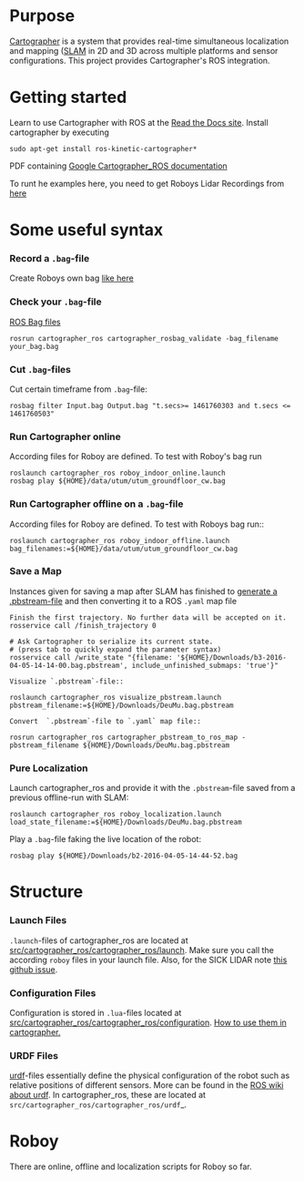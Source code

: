 # Purpose

[Cartographer](https://github.com/googlecartographer/cartographer) is a system that provides real-time simultaneous localization
and mapping ([SLAM](https://en.wikipedia.org/wiki/Simultaneous_localization_and_mapping) in 2D and 3D across multiple platforms and sensor
configurations. This project provides Cartographer's ROS integration.

# Getting started
Learn to use Cartographer with ROS at the [Read the Docs site](https://google-cartographer-ros.readthedocs.io). Install cartographer by executing
```
sudo apt-get install ros-kinetic-cartographer*
```
PDF containing [Google Cartographer_ROS documentation](https://media.readthedocs.org/pdf/google-cartographer-ros/latest/google-cartographer-ros.pdf)

To runt he examples here, you need to get Roboys Lidar Recordings from [here](https://drive.google.com/drive/folders/1ZM3ox1b3obriWD1hJtNl5FpDvfjspb3m)

# Some useful syntax

### Record a  `.bag`-file

Create Roboys own bag [like here](https://google-cartographer-ros.readthedocs.io/en/latest/your_bag.html)

### Check your `.bag`-file

[ROS Bag files](http://wiki.ros.org/Bags)
```
rosrun cartographer_ros cartographer_rosbag_validate -bag_filename your_bag.bag
```

### Cut `.bag`-files

Cut certain timeframe from `.bag`-file: 

```
rosbag filter Input.bag Output.bag "t.secs>= 1461760303 and t.secs <= 1461760503"
````

### Run Cartographer online
According files for Roboy are defined. To test with Roboy's bag run
```
roslaunch cartographer_ros roboy_indoor_online.launch 
rosbag play ${HOME}/data/utum/utum_groundfloor_cw.bag
```

### Run Cartographer offline on a  `.bag`-file

According files for Roboy are defined. To test with Roboys bag run::

```
roslaunch cartographer_ros roboy_indoor_offline.launch bag_filenames:=${HOME}/data/utum/utum_groundfloor_cw.bag
```

### Save a Map 

Instances given for saving a map after SLAM has finished to [generate a .pbstream-file](https://github.com/googlecartographer/cartographer_ros/blob/master/docs/source/assets_writer.rst) and then converting it to a ROS `.yaml` map file  

```
Finish the first trajectory. No further data will be accepted on it.
rosservice call /finish_trajectory 0

# Ask Cartographer to serialize its current state.
# (press tab to quickly expand the parameter syntax)
rosservice call /write_state "{filename: '${HOME}/Downloads/b3-2016-04-05-14-14-00.bag.pbstream', include_unfinished_submaps: 'true'}"

Visualize `.pbstream`-file::

roslaunch cartographer_ros visualize_pbstream.launch pbstream_filename:=${HOME}/Downloads/DeuMu.bag.pbstream

Convert  `.pbstream`-file to `.yaml` map file::

rosrun cartographer_ros cartographer_pbstream_to_ros_map -pbstream_filename ${HOME}/Downloads/DeuMu.bag.pbstream
```

### Pure Localization

Launch cartographer_ros and provide it with the `.pbstream`-file saved from a previous offline-run with SLAM:
```
roslaunch cartographer_ros roboy_localization.launch load_state_filename:=${HOME}/Downloads/DeuMu.bag.pbstream
```
Play a `.bag`-file faking the live location of the robot:
```
rosbag play ${HOME}/Downloads/b2-2016-04-05-14-44-52.bag
```

# Structure

### Launch Files

`.launch`-files of cartographer_ros are located at [src/cartographer_ros/cartographer_ros/launch](https://github.com/Roboy/cartographer_ros/tree/c4a82825c947e6853b1fc0132a6c53e486d7a63a/cartographer_ros/launch). Make sure you call the according `roboy` files in your launch file. Also, for the SICK LIDAR note [this github issue](https://github.com/SICKAG/sick_scan/issues/5).

### Configuration Files

Configuration is stored in  `.lua`-files located at [src/cartographer_ros/cartographer_ros/configuration](https://github.com/Roboy/cartographer_ros/tree/c4a82825c947e6853b1fc0132a6c53e486d7a63a/cartographer_ros/configuration_files). [How to use them in cartographer.](https://google-cartographer-ros.readthedocs.io/en/latest/configuration.html)

### URDF Files

[urdf](http://wiki.ros.org/urdf)-files essentially define the physical configuration of the robot such as relative positions of different sensors. More can be found in the [ROS wiki about urdf](https://github.com/Roboy/cartographer_ros/tree/c4a82825c947e6853b1fc0132a6c53e486d7a63a/cartographer_ros/urdf). In cartographer_ros, these are located at `src/cartographer_ros/cartographer_ros/urdf`_.

# Roboy

There are online, offline and localization scripts for Roboy so far.

